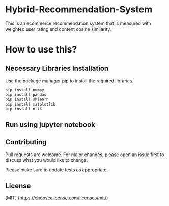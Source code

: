 # Hybrid-Recommendation-System
This is an ecommerce recommendation system that is measured with weighted user rating and content cosine similarity.

# How to use this?

## Necessary Libraries Installation

Use the package manager [pip](https://pip.pypa.io/en/stable/) to install the required libraries. 

```bash
pip install numpy 
pip install pandas
pip install sklearn
pip install matplotlib
pip install nltk
```

## Run using jupyter notebook

## Contributing

Pull requests are welcome. For major changes, please open an issue first
to discuss what you would like to change.

Please make sure to update tests as appropriate.

## License

[MIT] (https://choosealicense.com/licenses/mit/)
